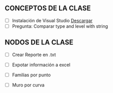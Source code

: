 ## CONCEPTOS DE LA CLASE
- [ ] Instalación de Visual Studio  [Descargar](https://visualstudio.microsoft.com/es/)
- [ ] Pregunta: Comparar type and level with string

## NODOS DE LA CLASE

- [ ] Crear Reporte en .txt
- [ ] Expotar información a excel
- [ ] Familias por punto
- [ ] Muro por curva


